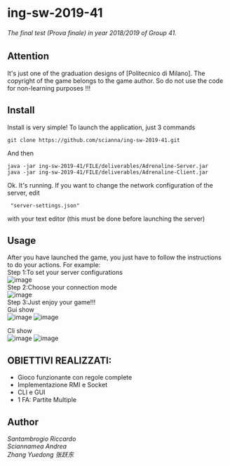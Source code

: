# ing-sw-2019-41
###### The final test (Prova finale) in year 2018/2019 of Group 41. 

## Attention
It's just one of the graduation designs of [Politecnico di Milano]. The copyright of the game belongs to the game author. So do not use the code for non-learning purposes !!! 

## Install
Install is very simple! To launch the application, just 3 commands


    git clone https://github.com/scianna/ing-sw-2019-41.git

And then

    java -jar ing-sw-2019-41/FILE/deliverables/Adrenaline-Server.jar
    java -jar ing-sw-2019-41/FILE/deliverables/Adrenaline-Client.jar

Ok. It's running. If you want to change the network configuration of the server,
edit

     "server-settings.json"

with your text editor (this must be done before launching the server)


## Usage
After you have launched the game, you just have to follow the instructions to do your actions.
For example:   
 Step 1:To set your server configurations   
![image](https://github.com/scianna/ing-sw-2019-41/blob/master/readme_pic/serversetting.png)   
Step 2:Choose your connection mode     
![image](https://github.com/scianna/ing-sw-2019-41/blob/master/readme_pic/socketentry.png)     
 Step 3:Just enjoy your game!!!    
 Gui show  
![image](https://github.com/scianna/ing-sw-2019-41/blob/master/readme_pic/guiselectavatar.png)
![image](https://github.com/scianna/ing-sw-2019-41/blob/master/readme_pic/guigameinterface.png)  
   
 Cli show   
![image](https://github.com/scianna/ing-sw-2019-41/blob/master/readme_pic/cligameflow.png)
![image](https://github.com/scianna/ing-sw-2019-41/blob/master/readme_pic/cligameflow2.png)
   
   
## OBIETTIVI REALIZZATI:

- Gioco funzionante con regole complete
- Implementazione RMI e Socket
- CLI e GUI
- 1 FA: Partite Multiple



## Author

_Santambrogio Riccardo_  
_Sciannamea Andrea_   
_Zhang Yuedong 张跃东_

